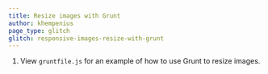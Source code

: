```yaml
---
title: Resize images with Grunt
author: khempenius
page_type: glitch
glitch: responsive-images-resize-with-grunt
---
```


1. View `gruntfile.js` for an example of how to use Grunt to resize images.